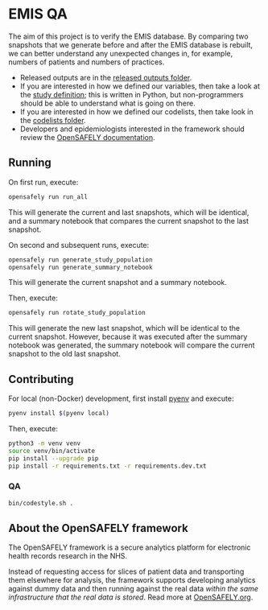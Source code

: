# EMIS QA

The aim of this project is to verify the EMIS database.
By comparing two snapshots that we generate before and after the EMIS database is rebuilt,
we can better understand any unexpected changes in, for example, numbers of patients and numbers of practices.

* Released outputs are in the [released outputs folder][].
* If you are interested in how we defined our variables,
  then take a look at the [study definition][];
  this is written in Python, but non-programmers should be able to understand what is going on there.
* If you are interested in how we defined our codelists,
  then take look in the [codelists folder][].
* Developers and epidemiologists interested in the framework should review the [OpenSAFELY documentation][].

## Running

On first run, execute:

```sh
opensafely run run_all
```

This will generate the current and last snapshots, which will be identical,
and a summary notebook that compares the current snapshot to the last snapshot.

On second and subsequent runs, execute:

```sh
opensafely run generate_study_population
opensafely run generate_summary_notebook
```

This will generate the current snapshot and a summary notebook.

Then, execute:

```sh
opensafely run rotate_study_population
```

This will generate the new last snapshot, which will be identical to the current snapshot.
However, because it was executed after the summary notebook was generated,
the summary notebook will compare the current snapshot to the old last snapshot.

## Contributing

For local (non-Docker) development, first install [pyenv][] and execute:

```sh
pyenv install $(pyenv local)
```

Then, execute:

```sh
python3 -m venv venv
source venv/bin/activate
pip install --upgrade pip
pip install -r requirements.txt -r requirements.dev.txt
```

### QA

```sh
bin/codestyle.sh .
```

## About the OpenSAFELY framework

The OpenSAFELY framework is a secure analytics platform for electronic health records research in the NHS.

Instead of requesting access for slices of patient data and transporting them elsewhere for analysis,
the framework supports developing analytics against dummy data
and then running against the real data *within the same infrastructure that the real data is stored*.
Read more at [OpenSAFELY.org](https://opensafely.org).


[codelists folder]:codelists
[OpenSAFELY documentation]:https://docs.opensafely.org
[pyenv]: https://github.com/pyenv/pyenv
[released outputs folder]:released_outputs
[study definition]:analysis/study_definition.py

